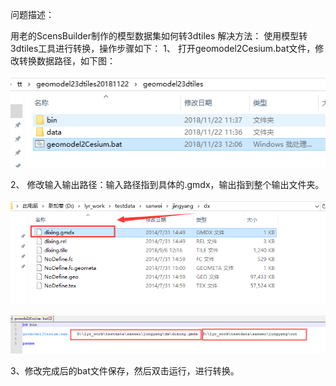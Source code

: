 问题描述：

用老的ScensBuilder制作的模型数据集如何转3dtiles
解决方法：
使用模型转3dtiles工具进行转换，操作步骤如下：
1、	打开geomodel2Cesium.bat文件，修改转换数据路径，如下图：

![](pic/1.png)

2、	修改输入输出路径：输入路径指到具体的.gmdx，输出指到整个输出文件夹。

![](pic/2.png)


![](pic/3.png)

3、修改完成后的bat文件保存，然后双击运行，进行转换。